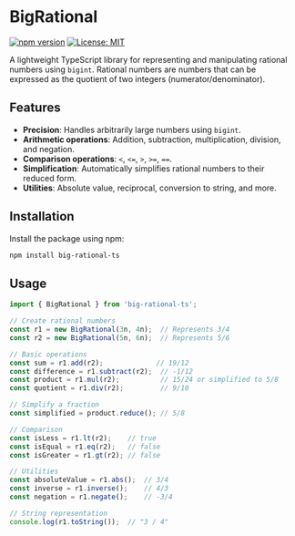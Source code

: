 # BigRational

[![npm version](https://badge.fury.io/js/big-rational-ts.svg)](https://badge.fury.io/js/big-rational-ts)
[![License: MIT](https://img.shields.io/badge/License-MIT-yellow.svg)](https://opensource.org/licenses/MIT)

A lightweight TypeScript library for representing and manipulating rational numbers using `bigint`. Rational numbers are numbers that can be expressed as the quotient of two integers (numerator/denominator).

## Features

- **Precision**: Handles arbitrarily large numbers using `bigint`.
- **Arithmetic operations**: Addition, subtraction, multiplication, division, and negation.
- **Comparison operations**: `<`, `<=`, `>`, `>=`, `==`.
- **Simplification**: Automatically simplifies rational numbers to their reduced form.
- **Utilities**: Absolute value, reciprocal, conversion to string, and more.

## Installation

Install the package using npm:

```bash
npm install big-rational-ts
```
## Usage
```typescript
import { BigRational } from 'big-rational-ts';

// Create rational numbers
const r1 = new BigRational(3n, 4n);  // Represents 3/4
const r2 = new BigRational(5n, 6n);  // Represents 5/6

// Basic operations
const sum = r1.add(r2);             // 19/12
const difference = r1.subtract(r2);  // -1/12
const product = r1.mul(r2);          // 15/24 or simplified to 5/8
const quotient = r1.div(r2);         // 9/10

// Simplify a fraction
const simplified = product.reduce(); // 5/8

// Comparison
const isLess = r1.lt(r2);    // true
const isEqual = r1.eq(r2);   // false
const isGreater = r1.gt(r2); // false

// Utilities
const absoluteValue = r1.abs();  // 3/4
const inverse = r1.inverse();    // 4/3
const negation = r1.negate();    // -3/4

// String representation
console.log(r1.toString());  // "3 / 4"
```
